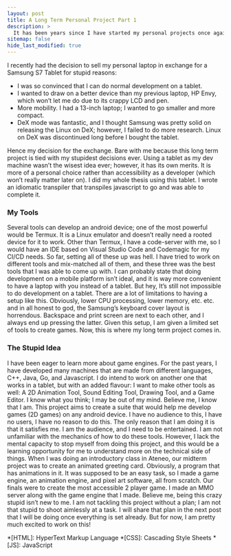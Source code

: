 ```yaml
---
layout: post
title: A Long Term Personal Project Part 1
description: >
  It has been years since I have started my personal projects once again. I have been busy working on my master’s degree in computer science, which I have completed last March 2021, and settling in on my job (Just had one last October 2019 after months of looking). I guess this is pretty much the time to work on something that I could improve on.
sitemap: false
hide_last_modified: true
---
```


I recently had the decision to sell my personal laptop in exchange for a Samsung S7 Tablet for stupid reasons:

* I was so convinced that I can do normal development on a tablet.
* I wanted to draw on a better device than my previous laptop, HP Envy, which won’t let me do due to its crappy LCD and pen.
* More mobility. I had a 13-inch laptop; I wanted to go smaller and more compact.
* DeX mode was fantastic, and I thought Samsung was pretty solid on releasing the Linux on DeX; however, I failed to do more research. Linux on DeX was discontinued long before I bought the tablet.

Hence my decision for the exchange. Bare with me because this long term project is tied with my stupidest decisions ever.
Using a tablet as my dev machine wasn’t the wisest idea ever; however, it has its own merits. It is more of a personal choice rather than accessibility as a developer (which won’t really matter later on). I did my whole thesis using this tablet. I wrote an idiomatic transpiler that transpiles javascript to go and was able to complete it.

### My Tools

Several tools can develop an android device; one of the most powerful would be Termux. It is a Linux emulator and doesn’t really need a rooted device for it to work. Other than Termux, I have a code-server with me, so I would have an IDE based on Visual Studio Code and Codemagic for my CI/CD needs. So far, setting all of these up was hell. I have tried to work on different tools and mix-matched all of them, and these three was the best tools that I was able to come up with.
I can probably state that doing development on a mobile platform isn’t ideal, and it is way more convenient to have a laptop with you instead of a tablet. But hey, It’s still not impossible to do development on a tablet.
There are a lot of limitations to having a setup like this. Obviously, lower CPU processing, lower memory, etc. etc. and in all honest to god, the Samsung’s keyboard cover layout is horrendous. Backspace and print screen are next to each other, and I always end up pressing the latter.
Given this setup, I am given a limited set of tools to create games. Now, this is where my long term project comes in.

### The Stupid Idea

I have been eager to learn more about game engines. For the past years, I have developed many machines that are made from different languages, C++, Java, Go, and Javascript. I do intend to work on another one that works in a tablet, but with an added flavour: I want to make other tools as well: A 2D Animation Tool, Sound Editing Tool, Drawing Tool, and a Game Editor.
I know what you think; I may be out of my mind. Believe me, I know that I am.
This project aims to create a suite that would help me develop games (2D games) on any android device. I have no audience to this, I have no users, I have no reason to do this. The only reason that I am doing it is that it satisfies me. I am the audience, and I need to be entertained.
I am not unfamiliar with the mechanics of how to do these tools. However, I lack the mental capacity to stop myself from doing this project, and this would be a learning opportunity for me to understand more on the technical side of things.
When I was doing an introductory class in Ateneo, our midterm project was to create an animated greeting card. Obviously, a program that has animations in it. It was supposed to be an easy task, so I made a game engine, an animation engine, and pixel art software, all from scratch. Our finals were to create the most accessible 2 player game. I made an MMO server along with the game engine that I made.
Believe me, being this crazy stupid isn’t new to me.
I am not tackling this project without a plan; I am not that stupid to shoot aimlessly at a task. I will share that plan in the next post that I will be doing once everything is set already. But for now, I am pretty much excited to work on this!

*[HTML]: HyperText Markup Language
*[CSS]: Cascading Style Sheets
*[JS]: JavaScript
